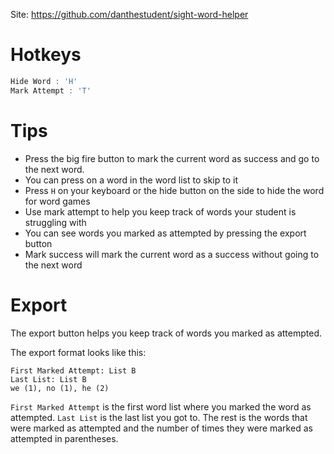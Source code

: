 Site: https://github.com/danthestudent/sight-word-helper

# Hotkeys
```js
Hide Word : 'H'
Mark Attempt : 'T'
```

# Tips
 - Press the big fire button to mark the current word as success and go to the next word.
 - You can press on a word in the word list to skip to it
 - Press `H` on your keyboard or the hide button on the side to hide the word for word games
 - Use mark attempt to help you keep track of words your student is struggling with
 - You can see words you marked as attempted by pressing the export button
 - Mark success will mark the current word as a success without going to the next word

# Export
The export button helps you keep track of words you marked as attempted.

The export format looks like this:
```
First Marked Attempt: List B
Last List: List B
we (1), no (1), he (2)
```
`First Marked Attempt` is the first word list where you marked the word as attempted.
`Last List` is the last list you got to. The rest is the words that were marked as attempted and the number of times they were marked as attempted in parentheses.
